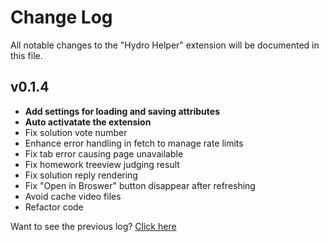 # Change Log

All notable changes to the "Hydro Helper" extension will be documented in this file.

## v0.1.4

- **Add settings for loading and saving attributes**
- **Auto activatate the extension**
- Fix solution vote number
- Enhance error handling in fetch to manage rate limits
- Fix tab error causing page unavailable
- Fix homework treeview judging result
- Fix solution reply rendering
- Fix "Open in Broswer" button disappear after refreshing
- Avoid cache video files
- Refactor code

Want to see the previous log? [Click here](https://github.com/langningchen/hydro-helper/commits/main/CHANGELOG.md)
